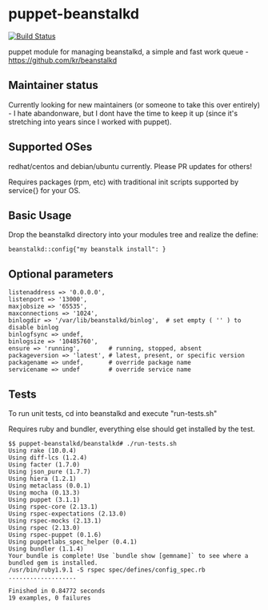 puppet-beanstalkd
=================
[![Build Status](https://travis-ci.org/keen99/puppet-beanstalkd.png?branch=master)](https://travis-ci.org/keen99/puppet-beanstalkd)

puppet module for managing beanstalkd, a simple and fast work queue - https://github.com/kr/beanstalkd

## Maintainer status

Currently looking for new maintainers (or someone to take this over entirely) - I hate abandonware, but I dont have the time to keep it up (since it's stretching into years since I worked with puppet).  

## Supported OSes

redhat/centos and debian/ubuntu currently.  Please PR updates for others!  

Requires packages (rpm, etc) with traditional init scripts supported by service{} for your OS.


## Basic Usage

Drop the beanstalkd directory into your modules tree and realize the define:

	beanstalkd::config{"my beanstalk install": }

## Optional parameters
	
	listenaddress => '0.0.0.0',
	listenport => '13000',
	maxjobsize => '65535',
	maxconnections => '1024',
	binlogdir => '/var/lib/beanstalkd/binlog',	# set empty ( '' ) to disable binlog
	binlogfsync => undef,							
	binlogsize => '10485760',
	ensure => 'running',		# running, stopped, absent
	packageversion => 'latest',	# latest, present, or specific version
	packagename => undef,		# override package name						
	servicename => undef		# override service name





## Tests

To run unit tests, cd into beanstalkd and execute "run-tests.sh"

Requires ruby and bundler, everything else should get installed by the test.

```
$$ puppet-beanstalkd/beanstalkd# ./run-tests.sh 
Using rake (10.0.4) 
Using diff-lcs (1.2.4) 
Using facter (1.7.0) 
Using json_pure (1.7.7) 
Using hiera (1.2.1) 
Using metaclass (0.0.1) 
Using mocha (0.13.3) 
Using puppet (3.1.1) 
Using rspec-core (2.13.1) 
Using rspec-expectations (2.13.0) 
Using rspec-mocks (2.13.1) 
Using rspec (2.13.0) 
Using rspec-puppet (0.1.6) 
Using puppetlabs_spec_helper (0.4.1) 
Using bundler (1.1.4) 
Your bundle is complete! Use `bundle show [gemname]` to see where a bundled gem is installed.
/usr/bin/ruby1.9.1 -S rspec spec/defines/config_spec.rb
...................

Finished in 0.84772 seconds
19 examples, 0 failures
```
